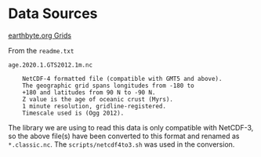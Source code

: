 # Data Sources

[earthbyte.org Grids](https://www.earthbyte.org/webdav/ftp/earthbyte/agegrid/2020/Grids/)

From the `readme.txt`

```
age.2020.1.GTS2012.1m.nc    

	NetCDF-4 formatted file (compatible with GMT5 and above).
	The geographic grid spans longitudes from -180 to
	+180 and latitudes from 90 N to -90 N.
	Z value is the age of oceanic crust (Myrs).
	1 minute resolution, gridline-registered.
	Timescale used is (Ogg 2012).
```

The library we are using to read this data is only compatible with NetCDF-3, so the above file(s) have been converted to this format and renamed as `*.classic.nc`. The `scripts/netcdf4to3.sh` was used in the conversion.
